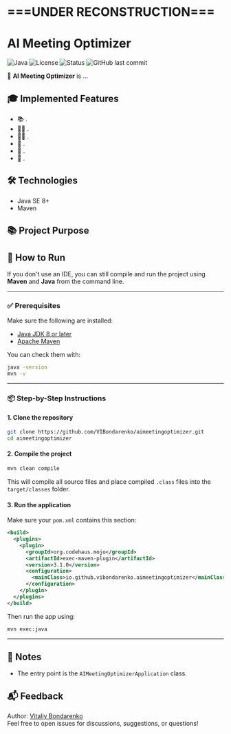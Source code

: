 # ===UNDER RECONSTRUCTION===

# AI Meeting Optimizer

![Java](https://img.shields.io/badge/Java-8+-orange)
![License](https://img.shields.io/github/license/VIBondarenko/aimeetingoptimizer)
![Status](https://img.shields.io/badge/status-educational-blue)
![GitHub last commit](https://img.shields.io/github/last-commit/VIBondarenko/aimeetingoptimizer)

📘 **AI Meeting Optimizer** is ...

## 🎓 Implemented Features

- 📚 .
- 👨‍🎓 .
- 🧑‍🏫 .
- 📝 .
- 📄 .
- 💾 .

## 🛠️ Technologies

- Java SE 8+
- Maven

## 📚 Project Purpose


## 🚀 How to Run

If you don't use an IDE, you can still compile and run the project using **Maven** and **Java** from the command line.

---

### ✅ Prerequisites

Make sure the following are installed:

- [Java JDK 8 or later](https://www.oracle.com/java/technologies/downloads/)
- [Apache Maven](https://maven.apache.org/)

You can check them with:

```bash
java -version
mvn -v
```

---

### 📦 Step-by-Step Instructions

#### 1. Clone the repository

```bash
git clone https://github.com/VIBondarenko/aimeetingoptimizer.git
cd aimeetingoptimizer
```

#### 2. Compile the project

```bash
mvn clean compile
```

This will compile all source files and place compiled `.class` files into the `target/classes` folder.

#### 3. Run the application

Make sure your `pom.xml` contains this section:

```xml
<build>
  <plugins>
    <plugin>
      <groupId>org.codehaus.mojo</groupId>
      <artifactId>exec-maven-plugin</artifactId>
      <version>3.1.0</version>
      <configuration>
        <mainClass>io.github.vibondarenko.aimeetingoptimizer</mainClass>
      </configuration>
    </plugin>
  </plugins>
</build>
```

Then run the app using:

```bash
mvn exec:java
```

---

## 🧩 Notes

- The entry point is the `AIMeetingOptimizerApplication` class.

## 📬 Feedback

Author: [Vitaliy Bondarenko](https://github.com/VIBondarenko)  
Feel free to open issues for discussions, suggestions, or questions!